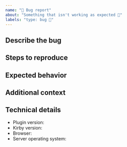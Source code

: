 ```yaml
---
name: "🐛 Bug report"
about: "Something that isn't working as expected 🤬"
labels: "type: bug 🐛"
---
```


## Describe the bug
<!-- A clear and concise description of what the bug is. -->

## Steps to reproduce
<!-- Steps to reproduce the behavior:
1. Go to '...'
2. Click on '....'
3. Scroll down to '....'
4. See error -->

## Expected behavior
<!-- A clear and concise description of what you expected to happen. -->

## Additional context
<!-- E.g. screenshots -->

## Technical details

- Plugin version:
- Kirby version:
- Browser:
- Server operating system:
